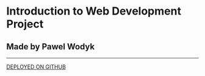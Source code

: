 # Introduction to Web Development Project

## Made by Pawel Wodyk
<hr>

<a href="">DEPLOYED ON GITHUB</a>